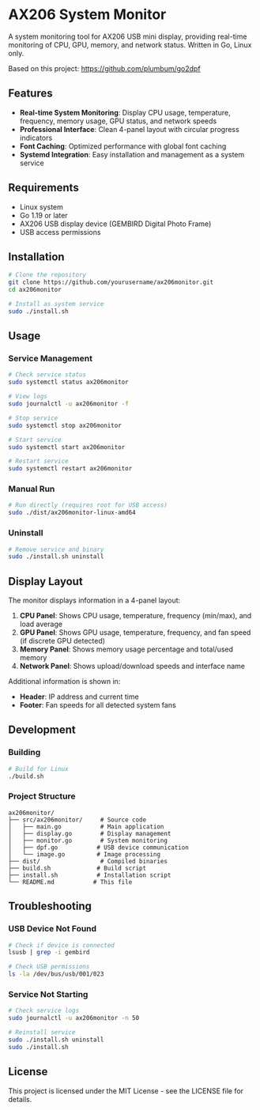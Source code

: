 # AX206 System Monitor

A system monitoring tool for AX206 USB mini display, providing real-time monitoring of CPU, GPU, memory, and network status. Written in Go, Linux only.

Based on this project: https://github.com/plumbum/go2dpf

## Features

- **Real-time System Monitoring**: Display CPU usage, temperature, frequency, memory usage, GPU status, and network speeds
- **Professional Interface**: Clean 4-panel layout with circular progress indicators
- **Font Caching**: Optimized performance with global font caching
- **Systemd Integration**: Easy installation and management as a system service

## Requirements

- Linux system
- Go 1.19 or later
- AX206 USB display device (GEMBIRD Digital Photo Frame)
- USB access permissions

## Installation

```bash
# Clone the repository
git clone https://github.com/yourusername/ax206monitor.git
cd ax206monitor

# Install as system service
sudo ./install.sh
```

## Usage

### Service Management

```bash
# Check service status
sudo systemctl status ax206monitor

# View logs
sudo journalctl -u ax206monitor -f

# Stop service
sudo systemctl stop ax206monitor

# Start service
sudo systemctl start ax206monitor

# Restart service
sudo systemctl restart ax206monitor
```

### Manual Run

```bash
# Run directly (requires root for USB access)
sudo ./dist/ax206monitor-linux-amd64
```

### Uninstall

```bash
# Remove service and binary
sudo ./install.sh uninstall
```

## Display Layout

The monitor displays information in a 4-panel layout:

1. **CPU Panel**: Shows CPU usage, temperature, frequency (min/max), and load average
2. **GPU Panel**: Shows GPU usage, temperature, frequency, and fan speed (if discrete GPU detected)
3. **Memory Panel**: Shows memory usage percentage and total/used memory
4. **Network Panel**: Shows upload/download speeds and interface name

Additional information is shown in:
- **Header**: IP address and current time
- **Footer**: Fan speeds for all detected system fans

## Development

### Building

```bash
# Build for Linux
./build.sh
```

### Project Structure

```
ax206monitor/
├── src/ax206monitor/     # Source code
│   ├── main.go           # Main application
│   ├── display.go        # Display management
│   ├── monitor.go        # System monitoring
│   ├── dpf.go           # USB device communication
│   └── image.go         # Image processing
├── dist/                 # Compiled binaries
├── build.sh             # Build script
├── install.sh           # Installation script
└── README.md           # This file
```

## Troubleshooting

### USB Device Not Found

```bash
# Check if device is connected
lsusb | grep -i gembird

# Check USB permissions
ls -la /dev/bus/usb/001/023
```

### Service Not Starting

```bash
# Check service logs
sudo journalctl -u ax206monitor -n 50

# Reinstall service
sudo ./install.sh uninstall
sudo ./install.sh
```

## License

This project is licensed under the MIT License - see the LICENSE file for details.
